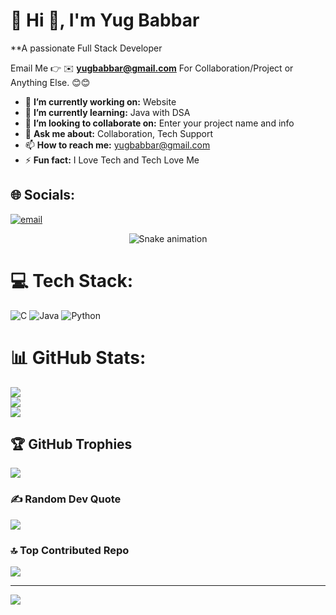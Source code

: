# 💫 Hi 👋, I'm Yug Babbar
**A passionate Full Stack Developer

Email Me 👉 ✉️ **yugbabbar@gmail.com** For Collaboration/Project or Anything Else. 😊😊

- 🔭 **I’m currently working on:** Website
- 🌱 **I’m currently learning:** Java with DSA
- 👯 **I’m looking to collaborate on:** Enter your project name and info
- 💬 **Ask me about:** Collaboration, Tech Support
- 📫 **How to reach me:** yugbabbar@gmail.com
- ⚡ **Fun fact:** I Love Tech and Tech Love Me
## 🌐 Socials:
[![email](https://img.shields.io/badge/Email-D14836?logo=gmail&logoColor=white)](mailto:yugbabbar@gmail.com) 
<!-- Snake Game Repo View -->

<div align="center">
  <img src="https://profile-readme-generator.com/assets/snake.svg" alt="Snake animation" />
</div>

# 💻 Tech Stack:
![C](https://img.shields.io/badge/c-%2300599C.svg?style=for-the-badge&logo=c&logoColor=white) ![Java](https://img.shields.io/badge/java-%23ED8B00.svg?style=for-the-badge&logo=openjdk&logoColor=white) ![Python](https://img.shields.io/badge/python-3670A0?style=for-the-badge&logo=python&logoColor=ffdd54)
# 📊 GitHub Stats:
![](https://github-readme-stats.vercel.app/api?username=yug1505-coder&theme=gruvbox_light&hide_border=false&include_all_commits=false&count_private=false)<br/>
![](https://nirzak-streak-stats.vercel.app/?user=yug1505-coder&theme=gruvbox_light&hide_border=false)<br/>
![](https://github-readme-stats.vercel.app/api/top-langs/?username=yug1505-coder&theme=gruvbox_light&hide_border=false&include_all_commits=false&count_private=false&layout=compact)

## 🏆 GitHub Trophies
![](https://github-profile-trophy.vercel.app/?username=yug1505-coder&theme=gruvbox_light&no-frame=false&no-bg=true&margin-w=4)

### ✍️ Random Dev Quote
![](https://quotes-github-readme.vercel.app/api?type=horizontal&theme=radical)

### 🔝 Top Contributed Repo
![](https://github-contributor-stats.vercel.app/api?username=yug1505-coder&limit=5&theme=gruvbox_light&combine_all_yearly_contributions=true)

---
[![](https://visitcount.itsvg.in/api?id=yug1505-coder&icon=0&color=8)](https://visitcount.itsvg.in)

<!-- Proudly created with GPRM ( https://gprm.itsvg.in ) -->
